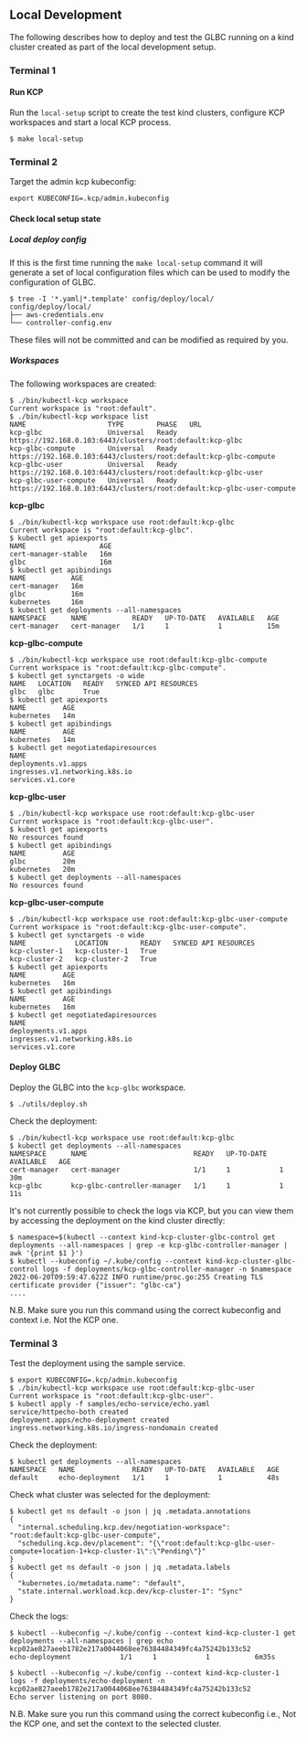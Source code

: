 ## Local Development

The following describes how to deploy and test the GLBC running on a kind cluster created as part of the local development setup.

### Terminal 1

#### Run KCP

Run the `local-setup` script to create the test kind clusters, configure KCP workspaces and start a local KCP process.

```shell
$ make local-setup
```

### Terminal 2

Target the admin kcp kubeconfig:

```shell
export KUBECONFIG=.kcp/admin.kubeconfig
```

#### Check local setup state

##### Local deploy config

If this is the first time running the `make local-setup` command it will generate a set of local configuration files which
can be used to modify the configuration of GLBC.

```shell
$ tree -I '*.yaml|*.template' config/deploy/local/
config/deploy/local/
├── aws-credentials.env
└── controller-config.env
```

These files will not be committed and can be modified as required by you.

##### Workspaces

The following workspaces are created:

```shell
$ ./bin/kubectl-kcp workspace
Current workspace is "root:default".
$ ./bin/kubectl-kcp workspace list
NAME                    TYPE        PHASE   URL
kcp-glbc                Universal   Ready   https://192.168.0.103:6443/clusters/root:default:kcp-glbc
kcp-glbc-compute        Universal   Ready   https://192.168.0.103:6443/clusters/root:default:kcp-glbc-compute
kcp-glbc-user           Universal   Ready   https://192.168.0.103:6443/clusters/root:default:kcp-glbc-user
kcp-glbc-user-compute   Universal   Ready   https://192.168.0.103:6443/clusters/root:default:kcp-glbc-user-compute
```

**kcp-glbc**

```shell
$ ./bin/kubectl-kcp workspace use root:default:kcp-glbc
Current workspace is "root:default:kcp-glbc".
$ kubectl get apiexports
NAME                  AGE
cert-manager-stable   16m
glbc                  16m
$ kubectl get apibindings
NAME           AGE
cert-manager   16m
glbc           16m
kubernetes     16m
$ kubectl get deployments --all-namespaces
NAMESPACE      NAME           READY   UP-TO-DATE   AVAILABLE   AGE
cert-manager   cert-manager   1/1     1            1           15m
```

**kcp-glbc-compute**

```shell
$ ./bin/kubectl-kcp workspace use root:default:kcp-glbc-compute
Current workspace is "root:default:kcp-glbc-compute".
$ kubectl get synctargets -o wide
NAME   LOCATION   READY   SYNCED API RESOURCES
glbc   glbc       True    
$ kubectl get apiexports
NAME         AGE
kubernetes   14m
$ kubectl get apibindings
NAME         AGE
kubernetes   14m
$ kubectl get negotiatedapiresources
NAME
deployments.v1.apps
ingresses.v1.networking.k8s.io
services.v1.core
```

**kcp-glbc-user**

```shell
$ ./bin/kubectl-kcp workspace use root:default:kcp-glbc-user
Current workspace is "root:default:kcp-glbc-user".
$ kubectl get apiexports
No resources found
$ kubectl get apibindings
NAME         AGE
glbc         20m
kubernetes   20m
$ kubectl get deployments --all-namespaces
No resources found
```

**kcp-glbc-user-compute**

```shell
$ ./bin/kubectl-kcp workspace use root:default:kcp-glbc-user-compute
Current workspace is "root:default:kcp-glbc-user-compute".
$ kubectl get synctargets -o wide
NAME            LOCATION        READY   SYNCED API RESOURCES
kcp-cluster-1   kcp-cluster-1   True    
kcp-cluster-2   kcp-cluster-2   True    
$ kubectl get apiexports
NAME         AGE
kubernetes   16m
$ kubectl get apibindings
NAME         AGE
kubernetes   16m
$ kubectl get negotiatedapiresources
NAME
deployments.v1.apps
ingresses.v1.networking.k8s.io
services.v1.core
```

#### Deploy GLBC

Deploy the GLBC into the `kcp-glbc` workspace.

```shell
$ ./utils/deploy.sh
```

Check the deployment:
```shell
$ ./bin/kubectl-kcp workspace use root:default:kcp-glbc
$ kubectl get deployments --all-namespaces
NAMESPACE      NAME                          READY   UP-TO-DATE   AVAILABLE   AGE
cert-manager   cert-manager                  1/1     1            1           30m
kcp-glbc       kcp-glbc-controller-manager   1/1     1            1           11s
```

It's not currently possible to check the logs via KCP, but you can view them by accessing the deployment on the kind cluster directly: 

```shell
$ namespace=$(kubectl --context kind-kcp-cluster-glbc-control get deployments --all-namespaces | grep -e kcp-glbc-controller-manager | awk '{print $1 }')
$ kubectl --kubeconfig ~/.kube/config --context kind-kcp-cluster-glbc-control logs -f deployments/kcp-glbc-controller-manager -n $namespace               
2022-06-20T09:59:47.622Z INFO runtime/proc.go:255 Creating TLS certificate provider {"issuer": "glbc-ca"}
....
```
N.B. Make sure you run this command using the correct kubeconfig and context i.e. Not the KCP one.

### Terminal 3

Test the deployment using the sample service.

```shell
$ export KUBECONFIG=.kcp/admin.kubeconfig
$ ./bin/kubectl-kcp workspace use root:default:kcp-glbc-user
Current workspace is "root:default:kcp-glbc-user".
$ kubectl apply -f samples/echo-service/echo.yaml
service/httpecho-both created
deployment.apps/echo-deployment created
ingress.networking.k8s.io/ingress-nondomain created
```

Check the deployment:
```shell
$ kubectl get deployments --all-namespaces
NAMESPACE   NAME              READY   UP-TO-DATE   AVAILABLE   AGE
default     echo-deployment   1/1     1            1           48s
```

Check what cluster was selected for the deployment:

```shell
$ kubectl get ns default -o json | jq .metadata.annotations
{
  "internal.scheduling.kcp.dev/negotiation-workspace": "root:default:kcp-glbc-user-compute",
  "scheduling.kcp.dev/placement": "{\"root:default:kcp-glbc-user-compute+location-1+kcp-cluster-1\":\"Pending\"}"
}
$ kubectl get ns default -o json | jq .metadata.labels
{
  "kubernetes.io/metadata.name": "default",
  "state.internal.workload.kcp.dev/kcp-cluster-1": "Sync"
}
```

Check the logs:

```shell
$ kubectl --kubeconfig ~/.kube/config --context kind-kcp-cluster-1 get deployments --all-namespaces | grep echo
kcp02ae827aeeb1782e217a0044068ee76384484349fc4a75242b133c52       echo-deployment            1/1     1            1           6m35s
```

```shell
$ kubectl --kubeconfig ~/.kube/config --context kind-kcp-cluster-1 logs -f deployments/echo-deployment -n kcp02ae827aeeb1782e217a0044068ee76384484349fc4a75242b133c52
Echo server listening on port 8080.
```
N.B. Make sure you run this command using the correct kubeconfig i.e., Not the KCP one, and set the context to the selected cluster.
